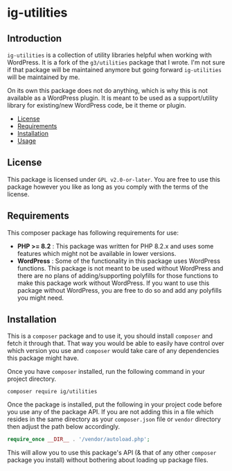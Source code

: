 # ig-utilities

## Introduction

`ig-utilities` is a collection of utility libraries helpful when working with WordPress. It is a fork of the `g3/utilities` package that I wrote. I'm not sure if that package will be maintained anymore but going forward `ig-utilities` will be maintained by me.

On its own this package does not do anything, which is why this is not available as a WordPress plugin. It is meant to be used as a support/utility library for existing/new WordPress code, be it theme or plugin.

- [License](#License)
- [Requirements](#Requirements)
- [Installation](#Installation)
- [Usage](docs/index.md)


## License

This package is licensed under `GPL v2.0-or-later`. You are free to use this package however you like as long as you comply with the terms of the license.

## Requirements

This composer package has following requirements for use:

- **PHP >= 8.2** : This package was written for PHP 8.2.x and uses some features which might not be available in lower versions.
- **WordPress** : Some of the functionality in this package uses WordPress functions. This package is not meant to be used without WordPress and there are no plans of adding/supporting polyfills for those functions to make this package work without WordPress. If you want to use this package without WordPress, you are free to do so and add any polyfills you might need.

## Installation

This is a `composer` package and to use it, you should install `composer` and fetch it through that. That way you would be able to easily have control over which version you use and `composer` would take care of any dependencies this package might have.

Once you have `composer` installed, run the following command in your project directory.

```  
composer require ig/utilities  
```  

Once the package is installed, put the following in your project code before you use any of the package API. If you are not adding this in a file which resides in the same directory as your `composer.json` file or `vendor` directory then adjust the path below accordingly.

```php  
require_once __DIR__ . '/vendor/autoload.php';  
```  

This will allow you to use this package's API (& that of any other `composer` package you install) without bothering about loading up package files.
